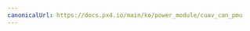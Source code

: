 ```yaml
---
canonicalUrl: https://docs.px4.io/main/ko/power_module/cuav_can_pmu
---
```


<Redirect to="../uavcan/cuav_can_pmu" />
